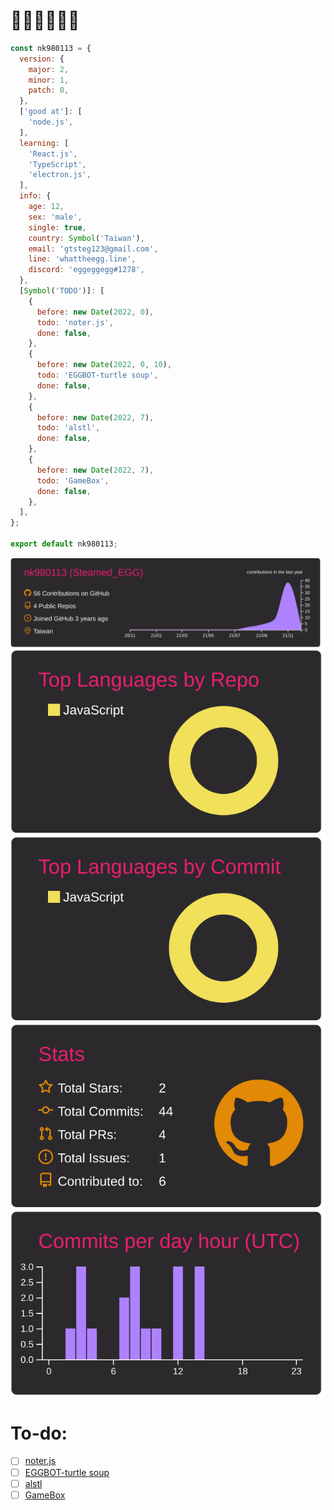 # 🤔🤔🤔🤔🤔🤔

```js
const nk980113 = {
  version: {
    major: 2,
    minor: 1,
    patch: 0,
  },
  ['good at']: [
    'node.js',
  ],
  learning: [
    'React.js',
    'TypeScript',
    'electron.js',
  ],
  info: {
    age: 12,
    sex: 'male',
    single: true,
    country: Symbol('Taiwan'),
    email: 'gtsteg123@gmail.com',
    line: 'whattheegg.line',
    discord: 'eggeggegg#1278',
  },
  [Symbol('TODO')]: [
    {
      before: new Date(2022, 0),
      todo: 'noter.js',
      done: false,
    },
    {
      before: new Date(2022, 0, 10),
      todo: 'EGGBOT-turtle soup',
      done: false,
    },
    {
      before: new Date(2022, 7),
      todo: 'alstl',
      done: false,
    },
    {
      before: new Date(2022, 7),
      todo: 'GameBox',
      done: false,
    },
  ],
};

export default nk980113;
```
[![](https://raw.githubusercontent.com/nk980113/nk980113/main/profile-summary-card-output/monokai/0-profile-details.svg)](https://github.com/vn7n24fzkq/github-profile-summary-cards)
[![](https://raw.githubusercontent.com/nk980113/nk980113/main/profile-summary-card-output/monokai/1-repos-per-language.svg)](https://github.com/vn7n24fzkq/github-profile-summary-cards) [![](https://raw.githubusercontent.com/nk980113/nk980113/main/profile-summary-card-output/monokai/2-most-commit-language.svg)](https://github.com/vn7n24fzkq/github-profile-summary-cards)
[![](https://raw.githubusercontent.com/nk980113/nk980113/main/profile-summary-card-output/monokai/3-stats.svg)](https://github.com/vn7n24fzkq/github-profile-summary-cards) [![](https://raw.githubusercontent.com/nk980113/nk980113/main/profile-summary-card-output/monokai/4-productive-time.svg)](https://github.com/vn7n24fzkq/github-profile-summary-cards)
# To-do:
 - [ ] [noter.js](https://github.com/nk980113/noter)
 - [ ] [EGGBOT-turtle soup](https://github.com/nk980113/EGGBOT)
 - [ ] [alstl](https://github.com/nk980113/alstl)
 - [ ] [GameBox](https://github.com/nk980113/GameBox)
